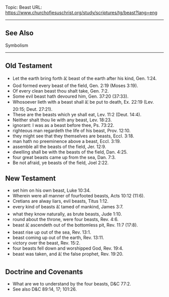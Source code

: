 Topic: Beast
URL: https://www.churchofjesuschrist.org/study/scriptures/tg/beast?lang=eng

---

## See Also

Symbolism

---

## Old Testament

- Let the earth bring forth â¦ beast of the earth after his kind, Gen. 1:24.
- God formed every beast of the field, Gen. 2:19 (Moses 3:19).
- Of every clean beast thou shalt take, Gen. 7:2.
- Some evil beast hath devoured him, Gen. 37:20 (37:33).
- Whosoever lieth with a beast shall â¦ be put to death, Ex. 22:19 (Lev. 20:15; Deut. 27:21).
- These are the beasts which ye shall eat, Lev. 11:2 (Deut. 14:4).
- Neither shalt thou lie with any beast, Lev. 18:23.
- ignorant: I was as a beast before thee, Ps. 73:22.
- righteous man regardeth the life of his beast, Prov. 12:10.
- they might see that they themselves are beasts, Eccl. 3:18.
- man hath no preeminence above a beast, Eccl. 3:19.
- assemble all the beasts of the field, Jer. 12:9.
- dwelling shall be with the beasts of the field, Dan. 4:25.
- four great beasts came up from the sea, Dan. 7:3.
- Be not afraid, ye beasts of the field, Joel 2:22.

## New Testament

- set him on his own beast, Luke 10:34.
- Wherein were all manner of fourfooted beasts, Acts 10:12 (11:6).
- Cretians are alway liars, evil beasts, Titus 1:12.
- every kind of beasts â¦ tamed of mankind, James 3:7.
- what they know naturally, as brute beasts, Jude 1:10.
- round about the throne, were four beasts, Rev. 4:6.
- beast â¦ ascendeth out of the bottomless pit, Rev. 11:7 (17:8).
- beast rise up out of the sea, Rev. 13:1.
- beast coming up out of the earth, Rev. 13:11.
- victory over the beast, Rev. 15:2.
- four beasts fell down and worshipped God, Rev. 19:4.
- beast was taken, and â¦ the false prophet, Rev. 19:20.

## Doctrine and Covenants

- What are we to understand by the four beasts, D&C 77:2.
- See also D&C 89:14, 17; 101:26.

